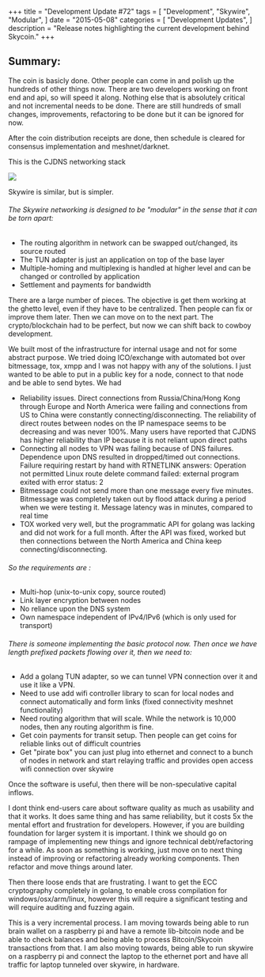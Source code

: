 +++
title = "Development Update #72"
tags = [
    "Development",
    "Skywire",
    "Modular",
]
date = "2015-05-08"
categories = [
    "Development Updates",
]
description = "Release notes highlighting the current development behind Skycoin."
+++

## Summary:

The coin is basicly done. Other people can come in and polish up the hundreds of other things now. There are two developers working on front end and api, so will speed it along. Nothing else that is absolutely critical and not incremental needs to be done. There are still hundreds of small changes, improvements, refactoring to be done but it can be ignored for now.

After the coin distribution receipts are done, then schedule is cleared for consensus implementation and meshnet/darknet.

This is the CJDNS networking stack

![](http://i.imgur.com/r4J2f5g.png)

Skywire is similar, but is simpler.

###### The Skywire networking is designed to be "modular" in the sense that it can be torn apart:
- The routing algorithm in network can be swapped out/changed, its source routed
- The TUN adapter is just an application on top of the base layer
- Multiple-homing and multiplexing is handled at higher level and can be changed or controlled by application
- Settlement and payments for bandwidth

There are a large number of pieces. The objective is get them working at the ghetto level, even if they have to be centralized. Then people can fix or improve them later. Then we can move on to the next part. The crypto/blockchain had to be perfect, but now we can shift back to cowboy development.

We built most of the infrastructure for internal usage and not for some abstract purpose. We tried doing ICO/exchange with automated bot over bitmessage, tox, xmpp and I was not happy with any of the solutions. I just wanted to be able to put in a public key for a node, connect to that node and be able to send bytes. We had
- Reliability issues. Direct connections from Russia/China/Hong Kong through Europe and North America were failing and connections from US to China were constantly connecting/disconnecting. The reliability of direct routes between nodes on the IP namespace seems to be decreasing and was never 100%. Many users have reported that CJDNS has higher reliability than IP because it is not reliant upon direct paths
- Connecting all nodes to VPN was failing because of DNS failures. Dependence upon DNS resulted in dropped/timed out connections. Failure requiring restart by hand with RTNETLINK answers: Operation not permitted Linux route delete command failed: external program exited with error status: 2
- Bitmessage could not send more than one message every five minutes. Bitmessage was completely taken out by flood attack during a period when we were testing it. Message latency was in minutes, compared to real time
- TOX worked very well, but the programmatic API for golang was lacking and did not work for a full month. After the API was fixed, worked but then connections between the North America and China keep connecting/disconnecting.

###### So the requirements are :
- Multi-hop (unix-to-unix copy, source routed)
- Link layer encryption between nodes
- No reliance upon the DNS system
- Own namespace independent of IPv4/IPv6 (which is only used for transport)

###### There is someone implementing the basic protocol now. Then once we have length prefixed packets flowing over it, then we need to:
- Add a golang TUN adapter, so we can tunnel VPN connection over it and use it like a VPN.
- Need to use add wifi controller library to scan for local nodes and connect automatically and form links (fixed connectivity meshnet functionality)
- Need routing algorithm that will scale. While the network is 10,000 nodes, then any routing algorithm is fine.
- Get coin payments for transit setup. Then people can get coins for reliable links out of difficult countries
- Get "pirate box" you can just plug into ethernet and connect to a bunch of nodes in network and start relaying traffic and provides open access wifi connection over skywire

Once the software is useful, then there will be non-speculative capital inflows.

I dont think end-users care about software quality as much as usability and that it works. It does same thing and has same reliability, but it costs 5x the mental effort and frustration for developers. However, if you are building foundation for larger system it is important. I think we should go on rampage of implementing new things and ignore technical debt/refactoring for a while. As soon as something is working, just move on to next thing instead of improving or refactoring already working components. Then refactor and move things around later.

Then there loose ends that are frustrating. I want to get the ECC cryptography completely in golang, to enable cross compilation for windows/osx/arm/linux, however this will require a significant testing and will require auditing and fuzzing again.

This is a very incremental process. I am moving towards being able to run brain wallet on a raspberry pi and have a remote lib-bitcoin node and be able to check balances and being able to process Bitcoin/Skycoin transactions from that. I am also moving towards, being able to run skywire on a raspberry pi and connect the laptop to the ethernet port and have all traffic for laptop tunneled over skywire, in hardware.

